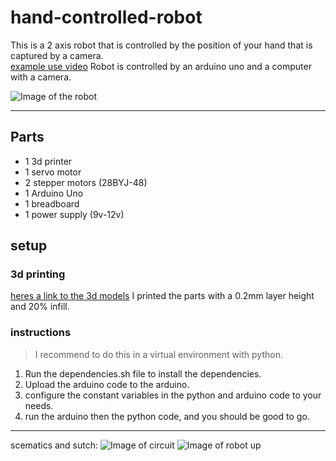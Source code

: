 # hand-controlled-robot

This is a 2 axis robot that is controlled by the position of your hand that is captured by a camera.  
[example use video](https://youtu.be/Lk0FQm9ZR9w)
Robot is controlled by an arduino uno and a computer with a camera.  
  
![Image of the robot](/hand-controlled-robot/media/side%20view.jpg)
  
---
  
## Parts

- 1 3d printer
- 1 servo motor
- 2 stepper motors (28BYJ-48)
- 1 Arduino Uno
- 1 breadboard
- 1 power supply (9v-12v)
  
## setup
  
### 3d printing
  
[heres a link to the 3d models](https://www.thingiverse.com/thing:2838859)
I printed the parts with a 0.2mm layer height and 20% infill.
  
### instructions

> I recommend to do this in a virtual environment with python.
1. Run the dependencies.sh file to install the dependencies.
2. Upload the arduino code to the arduino.
3. configure the constant variables in the python and arduino code to your needs.
4. run the arduino then the python code, and you should be good to go.
  
---
scematics and sutch:
![Image of circuit](/hand-controlled-robot/media/circuit.png)
![Image of robot up](/hand-controlled-robot/media/up%20view.jpg)